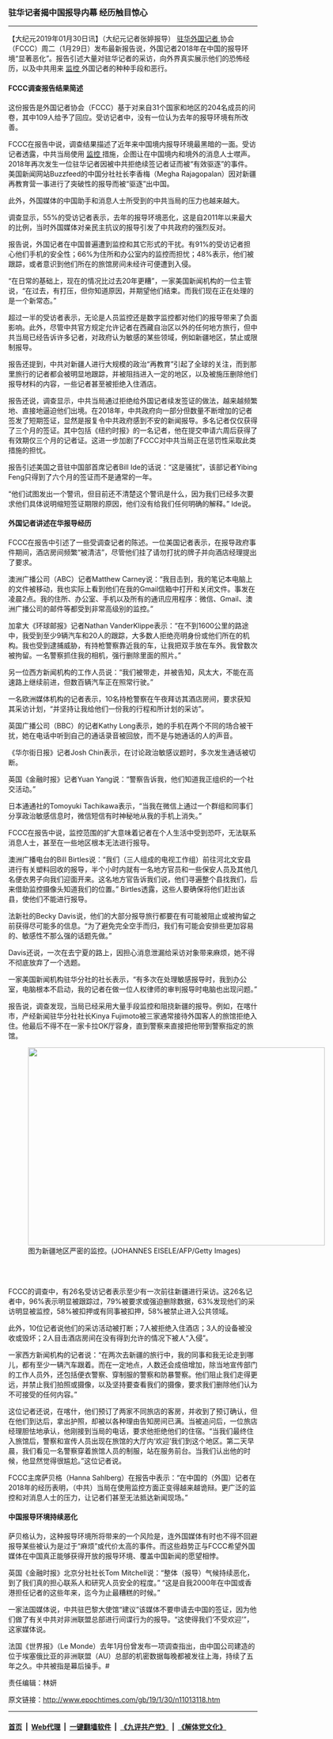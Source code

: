 ### 驻华记者揭中国报导内幕 经历触目惊心
------------------------

<p>
 【大纪元2019年01月30日讯】（大纪元记者张婷报导）
 <a href="http://www.epochtimes.com/gb/tag/%E9%A9%BB%E5%8D%8E%E5%A4%96%E5%9B%BD%E8%AE%B0%E8%80%85.html">
  驻华外国记者
 </a>
 协会（FCCC）周二（1月29日）发布最新报告说，外国记者2018年在中国的报导环境“显著恶化”。报告引述大量对驻华记者的采访，向外界真实展示他们的恐怖经历，以及中共用来
 <a href="http://www.epochtimes.com/gb/tag/%E7%9B%91%E6%8E%A7.html">
  监控
 </a>
 外国记者的种种手段和恶行。
</p>
<h4>
 FCCC调查报告结果简述
</h4>
<p>
 这份报告是外国记者协会（FCCC）基于对来自31个国家和地区的204名成员的问卷，其中109人给予了回应。受访记者中，没有一位认为去年的报导环境有所改善。
</p>
<p>
 FCCC在报告中说，调查结果描述了近年来中国境内报导环境最黑暗的一面。受访记者透露，中共当局使用
 <a href="http://www.epochtimes.com/gb/tag/%E7%9B%91%E6%8E%A7.html">
  监控
 </a>
 措施，企图让在中国境内和境外的消息人士噤声。2018年再次发生一位驻华记者因被中共拒绝续签记者证而被“有效驱逐”的事件。美国新闻网站Buzzfeed的中国分社社长李香梅（Megha Rajagopalan）因对新疆再教育营一事进行了突破性的报导而被“驱逐”出中国。
</p>
<p>
 此外，外国媒体的中国助手和消息人士所受到的中共当局的压力也越来越大。
</p>
<p>
 调查显示，55%的受访记者表示，去年的报导环境恶化，这是自2011年以来最大的比例，当时外国媒体对亲民主抗议的报导引发了中共政府的强烈反对。
</p>
<p>
 报告说，外国记者在中国普遍遭到监控和其它形式的干扰。有91%的受访记者担心他们手机的安全性；66%为住所和办公室内的监控而担忧；48%表示，他们被跟踪，或者意识到他们所在的旅馆房间未经许可便遭到入侵。
</p>
<p>
 “在日常的基础上，现在的情况比过去20年更糟”，一家美国新闻机构的一位主管说，“在过去，有打压，但你知道原因，并期望他们结束。而我们现在正在处理的是一个新常态。”
</p>
<p>
 超过一半的受访者表示，无论是人员监控还是数字监控都对他们的报导带来了负面影响。此外，尽管中共官方规定允许记者在西藏自治区以外的任何地方旅行，但中共当局已经告诉许多记者，对政府认为敏感的某些领域，例如新疆地区，禁止或限制报导。
</p>
<p>
 报告还提到，中共对新疆人进行大规模的政治“再教育”引起了全球的关注，而到那里旅行的记者都会被明显地跟踪，并被阻挡进入一定的地区，以及被施压删除他们报导材料的内容，一些记者甚至被拒绝入住酒店。
</p>
<p>
 报告还说，调查显示，中共当局通过拒绝给外国记者续发签证的做法，越来越频繁地、直接地逼迫他们出境。在2018年，中共政府向一部分但数量不断增加的记者签发了短期签证，显然是报复令中共政府感到不安的新闻报导。多名记者仅仅获得了三个月的签证。其中包括《纽约时报》的一名记者，他在提交申请六周后获得了有效期仅三个月的记者证。这进一步加剧了FCCC对中共当局正在惩罚性采取此类措施的担忧。
</p>
<p>
 报告引述美国之音驻中国部首席记者Bill Ide的话说：“这是骚扰”，该部记者Yibing Feng只得到了六个月的签证而不是通常的一年。
</p>
<p>
 “他们试图发出一个警讯，但目前还不清楚这个警讯是什么，因为我们已经多次要求他们具体说明缩短签证期限的原因，他们没有给我们任何明确的解释。” Ide说。
</p>
<h4>
 外国记者讲述在华报导经历
</h4>
<p>
 FCCC在报告中引述了一些受调查记者的陈述。一位美国记者表示，在报导政府事件期间，酒店房间频繁“被清洁”，尽管他们挂了请勿打扰的牌子并向酒店经理提出了要求。
</p>
<p>
 澳洲广播公司（ABC）记者Matthew Carney说：“我目击到，我的笔记本电脑上的文件被移动，我也实际上看到他们在我的Gmail信箱中打开和关闭文件。事发在凌晨2点。我的住所、办公室、手机以及所有的通讯应用程序：微信、Gmail、澳洲广播公司的邮件等都受到非常高级别的监控。”
</p>
<p>
 加拿大《环球邮报》记者Nathan VanderKlippe表示：“在不到1600公里的路途中，我受到至少9辆汽车和20人的跟踪，大多数人拒绝亮明身份或他们所在的机构。我也受到逮捕威胁，有持枪警察靠近我的车，让我把双手放在车外。我曾数次被拘留。一名警察抓住我的相机，强行删除里面的照片。”
</p>
<p>
 另一位西方新闻机构的工作人员说：“我们被带走，并被告知，风太大，不能在高速路上继续前进，但数百辆汽车正在照常行驶。”
</p>
<p>
 一名欧洲媒体机构的记者表示，10名持枪警察在午夜拜访其酒店房间，要求获知其采访计划，“并坚持让我给他们一份我的行程和所计划的采访”。
</p>
<p>
 英国广播公司（BBC）的记者Kathy Long表示，她的手机在两个不同的场合被干扰，她在电话中听到自己的通话录音被回放，而不是与她通话的人的声音。
</p>
<p>
 《华尔街日报》记者Josh Chin表示，在讨论政治敏感议题时，多次发生通话被切断。
</p>
<p>
 英国《金融时报》记者Yuan Yang说：“警察告诉我，他们知道我正组织的一个社交活动。”
</p>
<p>
 日本通通社的Tomoyuki Tachikawa表示，“当我在微信上通过一个群组和同事们分享政治敏感信息时，微信短信有时神秘地从我的手机上消失。”
</p>
<p>
 FCCC在报告中说，监控范围的扩大意味着记者在个人生活中受到恐吓，无法联系消息人士，甚至在一些地区根本无法进行报导。
</p>
<p>
 澳洲广播电台的Bill Birtles说：“我们（三人组成的电视工作组）前往河北文安县进行有关塑料回收的报导，半个小时内就有一名地方官员和一些保安人员及其他几名便衣男子向我们迎面开来。这名地方官告诉我们说，他们寻遍整个县找我们，后来借助监控摄像头知道我们的位置。” Birtles透露，这些人要确保将他们赶出该县，使他们不能进行报导。
</p>
<p>
 法新社的Becky Davis说，他们的大部分报导旅行都要在有可能被阻止或被拘留之前获得尽可能多的信息。“为了避免完全空手而归，我们有可能会安排些更加容易的、敏感性不那么强的话题先做。”
</p>
<p>
 Davis还说，一次在去宁夏的路上，因担心消息泄漏给采访对象带来麻烦，她不得不彻底放弃了一个选题。
</p>
<p>
 一家美国新闻机构驻华分社的社长表示，“有多次在处理敏感报导时，我到办公室，电脑根本不启动，我的记者在做一位人权律师的审判报导时电脑也出现问题。”
</p>
<p>
 报告说，调查发现，当局已经采用大量手段监控和阻挠新疆的报导。例如，在喀什市，产经新闻驻华分社社长Kinya Fujimoto被三家通常接待外国客人的旅馆拒绝入住。他最后不得不在一家卡拉OK厅容身，直到警察来直接把他带到警察指定的旅馆。
</p>
<figure class="wp-caption aligncenter" id="attachment_11013162" style="width: 600px">
 <a href="http://i.epochtimes.com/assets/uploads/2019/01/GettyImages-813549056-1-e1548856772578.jpg">
  <img alt="" class="size-large wp-image-11013162" height="400" src="http://i.epochtimes.com/assets/uploads/2019/01/GettyImages-813549056-1-600x400.jpg" width="600"/>
 </a>
 <br/><figcaption class="wp-caption-text">
  图为新疆地区严密的监控。(JOHANNES EISELE/AFP/Getty Images)
 </figcaption><br/>
</figure><br/>
<p>
 FCCC的调查中，有26名受访记者表示至少有一次前往新疆进行采访。这26名记者中，96%表示明显被跟踪过，79%被要求或强迫删除数据，63%发现他们的采访明显被监控，58%被扣押或有同事被扣押，58%被禁止进入公共领域。
</p>
<p>
 此外，10位记者说他们的采访活动被打断；7人被拒绝入住酒店；3人的设备被没收或毁坏；2人目击酒店房间在没有得到允许的情况下被人“入侵”。
</p>
<p>
 一家西方新闻机构的记者说：“在两次去新疆的旅行中，我的同事和我无论走到哪儿，都有至少一辆汽车跟着。而在一定地点，人数还会成倍增加，除当地宣传部门的工作人员外，还包括便衣警察、穿制服的警察和防暴警察。他们阻止我们走得更远，并禁止我们拍照或摄像，以及坚持要查看我们的摄像，要求我们删除他们认为不可接受的任何内容。”
</p>
<p>
 这位记者还说，在喀什，他们预订了两家不同旅店的客房，并收到了预订确认，但在他们到达后，拿出护照，却被以各种理由告知房间已满。当被追问后，一位旅店经理胆怯地承认，他刚接到当局的电话，要求他拒绝他们的住宿。“当我们最终住入旅馆后，警察和宣传人员出现在旅馆的大厅内‘欢迎’我们到这个地区。第二天早晨，我们看见一名警察穿着旅馆人员的制服，站在服务前台。当我们认出他的时候，他显然觉得很尴尬。”这位记者说。
</p>
<p>
 FCCC主席萨贝格（Hanna Sahlberg）在报告中表示：“在中国的（外国）记者在2018年的经历表明，（中共）当局在使用监控方面正变得越来越诡辩。更广泛的监控和对消息人士的压力，让记者们甚至无法抵达新闻现场。”
</p>
<h4>
 中国报导环境持续恶化
</h4>
<p>
 萨贝格认为，这种报导环境所将带来的一个风险是，连外国媒体有时也不得不回避报导某些被认为是过于“麻烦”或代价太高的事件。而这些趋势正与FCCC希望外国媒体在中国真正能够获得开放的报导环境、覆盖中国新闻的愿望相悖。
</p>
<p>
 英国《金融时报》北京分社社长Tom Mitchell说：“整体（报导）气候持续恶化，到了我们真的担心联系人和研究人员安全的程度。” “这是自我2000年在中国或香港担任记者的这些年来，迄今为止最糟糕的时候。”
</p>
<p>
 一家法国媒体说，中共驻巴黎大使馆“建议”该媒体不要申请去中国的签证，因为他们做了有关中共对非洲联盟总部进行间谍行为的报导。“这使得我们‘不受欢迎’”，这家媒体说。
</p>
<p>
 法国《世界报》（Le Monde）去年1月份曾发布一项调查指出，由中国公司建造的位于埃塞俄比亚的非洲联盟（AU）总部的机密数据每晚都被发往上海，持续了五年之久。中共被指是幕后操手。#
</p>
<p>
 责任编辑：林妍
</p>

原文链接：http://www.epochtimes.com/gb/19/1/30/n11013118.htm


------------------------
#### [首页](https://github.com/gfw-breaker/banned-news/blob/master/README.md) &nbsp;|&nbsp; [Web代理](https://github.com/labour-camp/helloworld) &nbsp;|&nbsp; [一键翻墙软件](https://github.com/gfw-breaker/nogfw/blob/master/README.md) &nbsp;|&nbsp; [《九评共产党》](https://github.com/gfw-breaker/9ping.md/blob/master/README.md#九评之一评共产党是什么) &nbsp;|&nbsp; [《解体党文化》](https://github.com/gfw-breaker/jtdwh.md/blob/master/README.md#绪论)

